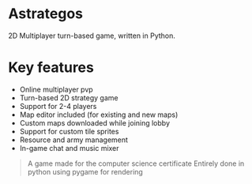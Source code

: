 # Astrategos
2D Multiplayer turn-based game, written in Python.

# Key features

- Online multiplayer pvp
- Turn-based 2D strategy game
- Support for 2-4 players
- Map editor included (for existing and new maps)
- Custom maps downloaded while joining lobby
- Support for custom tile sprites
- Resource and army management
- In-game chat and music mixer

> A game made for the computer science certificate
> Entirely done in python using pygame for rendering
